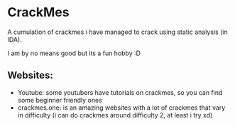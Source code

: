 # CrackMes
A cumulation of crackmes i have managed to crack using static analysis (in IDA).

I am by no means good but its a fun hobby :D

## Websites:
  - Youtube: some youtubers have tutorials on crackmes, so you can find some beginner friendly ones
  - crackmes.one: is an amazing websites with a lot of crackmes that vary in difficulty (i can do crackmes around difficulty 2, at least i try xd)
